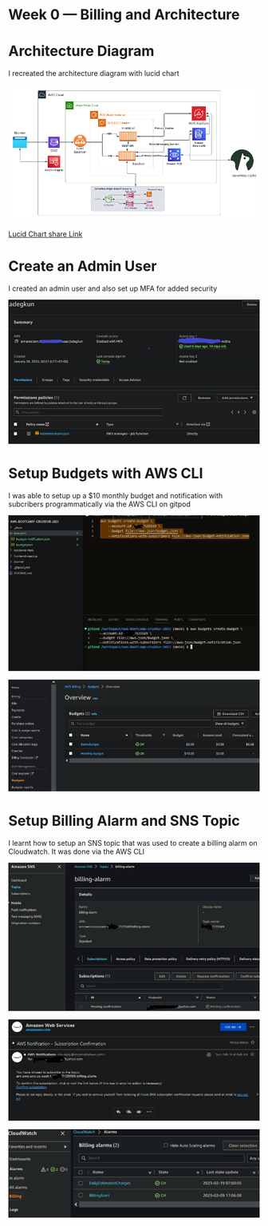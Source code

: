 # Week 0 — Billing and Architecture

# Architecture Diagram 

I recreated the architecture diagram with lucid chart

![](imgs/week0/Architecture-diagram.png)

[Lucid Chart share Link](https://lucid.app/lucidchart/a6a84a9a-e16c-4617-8b1b-ea8e63971a56/edit?viewport_loc=-111%2C-39%2C2091%2C1119%2C0_0&invitationId=inv_604b53a6-736f-4aa8-acec-03368292daa0)

# Create an Admin User

I created an admin user and also set up MFA for added security 

![](imgs/week0/AdminUser.PNG)

# Setup Budgets with AWS CLI

I was able to setup up a $10 monthly budget and notification with subcribers programmatically via the AWS CLI on gitpod

![](imgs/week0/create-aws-budget-with-json.PNG)

![](imgs/week0/Aws-Budget-created-via-CLI.PNG)

# Setup Billing Alarm and SNS Topic 

I learnt how to setup an SNS topic that was used to create a billing alarm on Cloudwatch. It was done via the AWS CLI

![](imgs/week0/create-sns-topic-with-aws-cli.PNG)

![](imgs/week0/create-sns-topic-subscription-email.PNG)

![](imgs/week0/Aws-Billing-Alarm-created-via-CLI.PNG)
